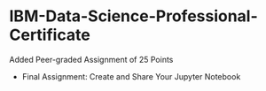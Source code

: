 # IBM-Data-Science-Professional-Certificate

Added Peer-graded Assignment of 25 Points
 - Final Assignment: Create and Share Your Jupyter Notebook